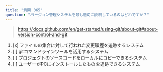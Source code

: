 ```yaml
---
title: "質問 065"
question: "バージョン管理システムを最も適切に説明しているのはどれですか？"
---
```



> https://docs.github.com/en/get-started/using-git/about-git#about-version-control-and-git
1. [x] ファイルの集合に対して行われた変更履歴を追跡するシステム
1. [ ] gitコマンドラインツールを活用するシステム
1. [ ] プロジェクトのソースコードをローカルにコピーできるシステム
1. [ ] ユーザーがPCにインストールしたものを追跡できるシステム